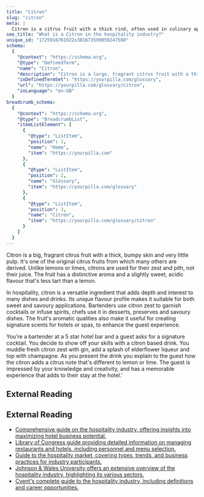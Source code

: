 ```yaml
---
title: "Citron"
slug: "citron"
meta: |
  Citron is a citrus fruit with a thick rind, often used in culinary applications for its zest and aromatic qualities, enhancing dishes and beverages in restaurants and bars.
seo_title: "What is a Citron in the hospitality industry?"
unique_id: "1725916761922x381673590050247500"
schema:
  {
    "@context": "https://schema.org",
    "@type": "DefinedTerm",
    "name": "Citron",
    "description": "Citron is a large, fragrant citrus fruit with a thick, bumpy skin and very little pulp. It is one of the original citrus fruits, used primarily for its zest and pith rather than its juice, and features a distinctive aroma with a slightly sweet, acidic flavour.",
    "inDefinedTermSet": "https://yourpilla.com/glossary",
    "url": "https://yourpilla.com/glossary/citron",
    "inLanguage": "en-GB"
  }
breadcrumb_schema:
  {
    "@context": "https://schema.org",
    "@type": "BreadcrumbList",
    "itemListElement": [
      {
        "@type": "ListItem",
        "position": 1,
        "name": "Home",
        "item": "https://yourpilla.com"
      },
      {
        "@type": "ListItem",
        "position": 2,
        "name": "Glossary",
        "item": "https://yourpilla.com/glossary"
      },
      {
        "@type": "ListItem",
        "position": 3,
        "name": "Citron",
        "item": "https://yourpilla.com/glossary/citron"
      }
    ]
  }
---
```


Citron is a big, fragrant citrus fruit with a thick, bumpy skin and very little pulp. It's one of the original citrus fruits from which many others are derived. Unlike lemons or limes, citrons are used for their zest and pith, not their juice. The fruit has a distinctive aroma and a slightly sweet, acidic flavour that's less tart than a lemon.

In hospitality, citron is a versatile ingredient that adds depth and interest to many dishes and drinks. Its unique flavour profile makes it suitable for both sweet and savoury applications. Bartenders use citron zest to garnish cocktails or infuse spirits, chefs use it in desserts, preserves and savoury dishes. The fruit's aromatic qualities also make it useful for creating signature scents for hotels or spas, to enhance the guest experience.

You're a bartender at a 5 star hotel bar and a guest asks for a signature cocktail. You decide to show off your skills with a citron based drink. You muddle fresh citron zest with gin, add a splash of elderflower liqueur and top with champagne. As you present the drink you explain to the guest how the citron adds a citrus note that's different to lemon or lime. The guest is impressed by your knowledge and creativity, and has a memorable experience that adds to their stay at the hotel.'

## External Reading



## External Reading

*   [Comprehensive guide on the hospitality industry, offering insights into maximizing hotel business potential.](https://www.siteminder.com/r/hospitality-industry/)
*   [Library of Congress guide providing detailed information on managing restaurants and hotels, including personnel and menu selection.](https://guides.loc.gov/hospitality-restaurants-hotels/history/manuals)
*   [Guide to the hospitality market, covering types, trends, and business practices for industry participants.](https://www.biscred.com/guides/hospitality)
*   [Johnson & Wales University offers an extensive overview of the hospitality industry, highlighting its various sectors.](https://online.jwu.edu/blog/your-comprehensive-guide-hospitality-industry/)
*   [Cvent's complete guide to the hospitality industry, including definitions and career opportunities.](https://www.cvent.com/en/blog/hospitality/what-is-the-hospitality-industry)